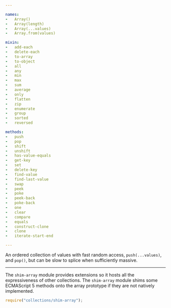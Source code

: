 ```yaml
---

names:
-   Array()
-   Array(length)
-   Array(...values)
-   Array.from(values)

mixin:
-   add-each
-   delete-each
-   to-array
-   to-object
-   all
-   any
-   min
-   max
-   sum
-   average
-   only
-   flatten
-   zip
-   enumerate
-   group
-   sorted
-   reversed

methods:
-   push
-   pop
-   shift
-   unshift
-   has-value-equals
-   get-key
-   set
-   delete-key
-   find-value
-   find-last-value
-   swap
-   peek
-   poke
-   peek-back
-   poke-back
-   one
-   clear
-   compare
-   equals
-   construct-clone
-   clone
-   iterate-start-end

---
```


An ordered collection of values with fast random access, `push(...values)`, and
`pop()`, but can be slow to splice when sufficiently massive.

---

The `shim-array` module provides extensions so it hosts all the expressiveness
of other collections.  The `shim-array` module shims some ECMAScript 5 methods
onto the array prototype if they are not natively implemented.

```js
require("collections/shim-array");
```

